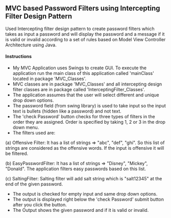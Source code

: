 ## MVC based Password Filters using Intercepting Filter Design Pattern

Used Intercepting filter design pattern to create password filters which takes as input a password and will display the password and a message if it is valid or invalid according to a set of rules based on Model View Controller Architecture using Java.


#### Instructions

* My MVC Application uses Swings to create GUI. To execute the application run the main class of this application called 'mainClass' located in package 'MVC_Classes'. 
* MVC classes are in package 'MVC_Classes' and all intercepting design filter classes are in package called 'InterceptingFilter_Classes'.
* The application assumes that the user will select different and unique drop down options.
* The password field (from swing library) is used to take input so the input text is bullets (hidden like a password) and not text.
* The 'check Password' button checks for three types of filters in the order they are assigned. Order is specified by taking 1, 2 or 3 in the drop down menu.
* The filters used are: 

 (a) Offensive Filter: It has a list of strings => "abc", "def", "ghi". So this list of strings are considered as the offensive words. If the input is offensive it will be filtered.
 
 (b)	EasyPasswordFilter: It has a list of strings => "Disney", "Mickey", "Donald". The application filters easy passwords based on this list.
 
 (c) SaltingFilter: Salting filter will add salt string which is "salt12345" at the end of the given password.
* The output is checked for empty input and same drop down options.
* The output is displayed right below the 'check Password' submit button after you click the button. 
* The Output shows the given password and if it is valid or invalid. 

